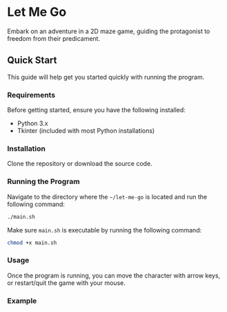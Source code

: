 # Let Me Go
Embark on an adventure in a 2D maze game, guiding the protagonist to freedom from their predicament.

## Quick Start
This guide will help get you started quickly with running the program.

### Requirements
Before getting started, ensure you have the following installed:
- Python 3.x
- Tkinter (included with most Python installations)

### Installation
Clone the repository or download the source code.

### Running the Program
Navigate to the directory where the `~/let-me-go` is located and run the following command:
```bash
./main.sh
```
Make sure `main.sh` is executable by running the following command:
```bash
chmod +x main.sh
```

### Usage
Once the program is running, you can move the character with arrow keys, or restart/quit the game with your mouse.

### Example
